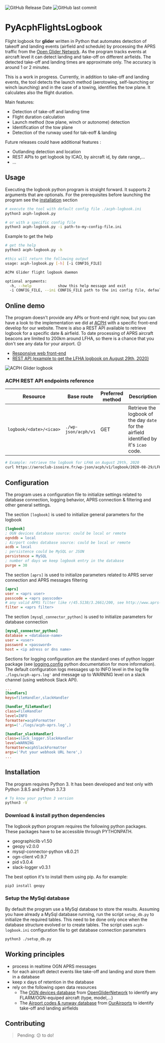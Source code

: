 ![GitHub Release Date](https://img.shields.io/github/release-date/tfraudet/PyAcphFlightsLogbook) ![GitHub last commit](https://img.shields.io/github/last-commit/tfraudet/PyAcphFlightsLogbook)

# PyAcphFlightsLogbook

Flight logbook for **glider** written in Python that automates detection of takeoff and landing events (airfield and schedule) by processing the APRS traffic from the [Open Glider Network](http://wiki.glidernet.org/).
As the program tracks events at aircraft level it can detect landing and take-off on different airfields. The detected take-off and landing times are approximate only. The accuracy is around 1 or 2 minutes.

This is a work in progress. Currently, in addition to take-off and landing events, the tool detects the launch method (aerotowing, self-launching or winch launching) and in the case of a towing, identifies the tow plane. It calculates also the flight duration.

Main features:

* Detection of take-off and landing time
* Flight duration calculation
* Launch method (tow plane, winch or autonome) detection
* Identification of the tow plane
* Detection of the runway used for tak-eoff & landing

Future releases could have additional features :

* Outlanding detection and location
* REST APIs to get logbook by ICAO, by aircraft id, by date range,...
* ...

## Usage

Executing the logbook python program is straight forward. It supports 2 arguments that are optionals. For the prerequisites before launching the program see the [installation](#installation) section

``` bash
# execute the tool with default config file ./acph-logbook.ini
python3 acph-logbook.py

# or with a specific config file
python3 acph-logbook.py -i path-to-my-config-file.ini
```

Example to get the help

``` bash
# get the help
python3 acph-logbook.py -h

#this will return the following output
usage: acph-logbook.py [-h] [-i CONFIG_FILE]

ACPH Glider flight logbook daemon

optional arguments:
  -h, --help            show this help message and exit
  -i CONFIG_FILE, --ini CONFIG_FILE path to the ini config file, default value is ./acph-logbook.ini
```

## Online demo

The program doesn't provide any APIs or front-end right now, but you can have a look to the implementation we did at [ACPH](https://aeroclub-issoire.fr) with a specific front-end develop for our website. There is also a REST API available to retrieve logbook for a specific date & airfield. To date processing of APRS aircraft beacons are limited to 200km around LFHA, so there is a chance that you don't see any data for your airport. :confused:

* [Responsive web front-end](https://aeroclub-issoire.fr/wp-content/themes/zerif-lite-acph/acph-logbook.html)
* [REST API (example to get the LFHA logbook on August 29th, 2020)](https://aeroclub-issoire.fr/wp-json/acph/v1/logbook/2020-08-29/LFHA)

![ACPH Glider logbook](./doc/screenshot.png)

### ACPH REST API endpoints reference

| Resource | Base route | Preferred method | Description
| --- | --- | --- | ---|
| `logbook/<date>/<icao>` | `./wp-json/acph/v1` | GET | Retrieve the logbook of the day `date` for the airfield identified by it's `icao` code.

``` bash
# Example: retrieve the logbook for LFHA on August 29th, 2020
curl https://aeroclub-issoire.fr/wp-json/acph/v1/logbook/2020-08-29/LFHA
```

## Configuration

The program uses a configuration file to initialize settings related to database connection, logging behavior, APRS connection & filtering and other general settings.

The section `[logbook]` is used to initialize general parameters for the logbook

``` ini
[logbook]
; OGN devices database source: could be local or remote
ognddb = local
; Airport codes database source: could be local or remote
acdb = local
; persistence could be MySQL or JSON
persistence = MySQL
; number of days we keep logbook entry in the database
purge = 30
```

The section `[aprs]` is used to initialize  parameters related to APRS server connection and APRS messages filtering

``` ini
[aprs]
user = <aprs user>
passcode = <aprs passcode>
# any valid APRS filter like r/45.5138/3.2661/200, see http://www.aprs-is.net/javAPRSFilter.aspx
filter = <aprs filter>
```

The section `[mysql_connector_python]` is used to initialize parameters for database connection

``` ini
[mysql_connector_python]
database = <database-name>
user = <user>
password = <password>
host = <ip adress or dns name>
```

Sections for logging configuration are the standard ones of python logger package (see [logging.config](https://docs.python.org/3/library/logging.config.html) python documentation for more information). The default configuration logs messages up to INFO level in the log file `./logs/acph-aprs.log'` and message up to WARNING level on a slack channel (using webhook Slack API).

``` ini
...
[handlers]
keys=fileHandler,slackHandler

[handler_fileHandler]
class=FileHandler
level=INFO
formatter=acphFormatter
args=('./logs/acph-aprs.log',)

[handler_slackHandler]
class=slack_logger.SlackHandler
level=WARNING
formatter=acphSlackFormatter
args=('Put your webhook URL here',)
...
```

## Installation

The program requires Python 3. It has been developed and test only with Python 3.8.5 and Python 3.7.3

``` bash
# To know your python 3 version
python3 -V
```

### Download & install python dependencies

The logbook python program requires the following python packages. These packages have to be accessible through PYTHONPATH.

* geographiclib v1.50
* geopy v2.0.0
* mysql-connector-python v8.0.21
* ogn-client v0.9.7
* pid v3.0.4
* slack-logger v0.3.1

The best option it's to install them using pip. As for example:

```bash
pip3 install geopy
```

### Setup the MySql database

By default the program use a MySql database to store the results. Assuming you have already a MySql database running, run the script ```setup_db.py``` to initialize the required tables. This need to be done only once when the database structure evolved or to create tables. The script uses ```acph-logbook.ini``` configuration file to get database connection parameters

```bash
python3 ./setup_db.py
```

## Working principles

* process in realtime OGN APRS messages
* for each aircraft detect events like take-off and landing and store them in a database
* keep x days of retention in the database
* rely on the following open data resources
  * The [OGN devices database](http://ddb.glidernet.org/) from [OpenGliderNetwork](http://wiki.glidernet.org/) to identify any FLARM/OGN-equiped aircraft (type, model,...)
  * The [Airport codes & runway  database](https://ourairports.com/data/) from [OurAirports](https://ourairports.com/) to identify take-off and landing airfields

## Contributing

> Pending: :confused: to do!
